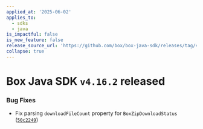 ```yaml
---
applied_at: '2025-06-02'
applies_to:
  - sdks
  - java
is_impactful: false
is_new_feature: false
release_source_url: 'https://github.com/box/box-java-sdk/releases/tag/v4.16.2'
collapse: true
---
```


# Box Java SDK `v4.16.2` released

### Bug Fixes

* Fix parsing `downloadFileCount` property for `BoxZipDownloadStatus` ([`50c2249`][1])

[1]: https://github.com/box/box-java-sdk/commit/50c2249ff5e0f0d1fdc99c9ff8786e9c134e58eb
